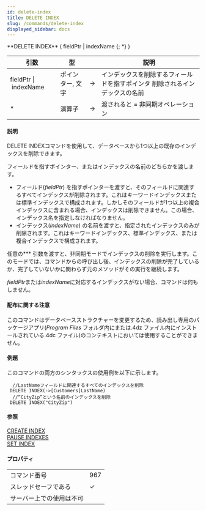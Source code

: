 ```yaml
---
id: delete-index
title: DELETE INDEX
slug: /commands/delete-index
displayed_sidebar: docs
---
```


<!--REF #_command_.DELETE INDEX.Syntax-->**DELETE INDEX** ( fieldPtr | indexName {; *} )<!-- END REF-->
<!--REF #_command_.DELETE INDEX.Params-->
| 引数 | 型 |  | 説明 |
| --- | --- | --- | --- |
| fieldPtr &#124; indexName | ポインター, 文字 | &#8594;  | インデックスを削除するフィールドを指すポインタ 削除されるインデックスの名前 |
| * | 演算子 | &#8594;  | 渡されると = 非同期オペレーション |

<!-- END REF-->

#### 説明 

<!--REF #_command_.DELETE INDEX.Summary-->DELETE INDEXコマンドを使用して、データベースから1つ以上の既存のインデックスを削除できます。<!-- END REF-->  
フィールドを指すポインター、またはインデックスの名前のどちらかを渡します。

* フィールド(*fieldPtr*) を指すポインターを渡すと、そのフィールドに関連するすべてインデックスが削除されます。これはキーワードインデックスまたは標準インデックスで構成されます。しかしそのフィールドが1つ以上の複合インデックスに含まれる場合、インデックスは削除できません。この場合、インデックス名を指定しなければなりません。
* インデックス(*indexName*) の名前を渡すと、指定されたインデックスのみが削除されます。これはキーワードインデックス、標準インデックス、または複合インデックスで構成されます。

任意の*\** 引数を渡すと、非同期モードでインデックスの削除を実行します。このモードでは、コマンドからの呼び出し後、インデックスの削除が完了しているか、完了していないかに関わらず元のメソッドがその実行を継続します。

*fieldPtr*または*indexName*に対応するインデックスがない場合、コマンドは何もしません。

#### 配布に関する注意 

このコマンドはデータベースストラクチャーを変更するため、読み出し専用のパッケージアプリ(*Program Files* フォルダ内にまたは.4dz ファイル内にインストールされている.4dc ファイル)のコンテキストにおいては使用することができません。

#### 例題 

このコマンドの両方のシンタックスの使用例を以下に示します。

```4d
  //LastNameフィールドに関連するすべてのインデックスを削除
 DELETE INDEX(->[Customers]LastName)
  //“CityZip”という名前のインデックスを削除
 DELETE INDEX("CityZip")
```

#### 参照 

[CREATE INDEX](create-index.md)  
[PAUSE INDEXES](pause-indexes.md)  
[SET INDEX](set-index.md)  

#### プロパティ
|  |  |
| --- | --- |
| コマンド番号 | 967 |
| スレッドセーフである | &check; |
| サーバー上での使用は不可 ||


